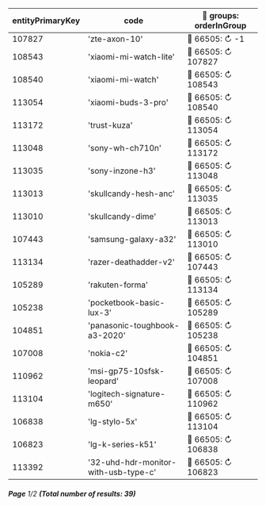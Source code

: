 | entityPrimaryKey | code                                 | 🔗 groups: orderInGroup |
| ---------------- | ------------------------------------ | ----------------------- |
| 107827           | 'zte-axon-10'                        | 🔗 66505: ↻ -1          |
| 108543           | 'xiaomi-mi-watch-lite'               | 🔗 66505: ↻ 107827      |
| 108540           | 'xiaomi-mi-watch'                    | 🔗 66505: ↻ 108543      |
| 113054           | 'xiaomi-buds-3-pro'                  | 🔗 66505: ↻ 108540      |
| 113172           | 'trust-kuza'                         | 🔗 66505: ↻ 113054      |
| 113048           | 'sony-wh-ch710n'                     | 🔗 66505: ↻ 113172      |
| 113035           | 'sony-inzone-h3'                     | 🔗 66505: ↻ 113048      |
| 113013           | 'skullcandy-hesh-anc'                | 🔗 66505: ↻ 113035      |
| 113010           | 'skullcandy-dime'                    | 🔗 66505: ↻ 113013      |
| 107443           | 'samsung-galaxy-a32'                 | 🔗 66505: ↻ 113010      |
| 113134           | 'razer-deathadder-v2'                | 🔗 66505: ↻ 107443      |
| 105289           | 'rakuten-forma'                      | 🔗 66505: ↻ 113134      |
| 105238           | 'pocketbook-basic-lux-3'             | 🔗 66505: ↻ 105289      |
| 104851           | 'panasonic-toughbook-a3-2020'        | 🔗 66505: ↻ 105238      |
| 107008           | 'nokia-c2'                           | 🔗 66505: ↻ 104851      |
| 110962           | 'msi-gp75-10sfsk-leopard'            | 🔗 66505: ↻ 107008      |
| 113104           | 'logitech-signature-m650'            | 🔗 66505: ↻ 110962      |
| 106838           | 'lg-stylo-5x'                        | 🔗 66505: ↻ 113104      |
| 106823           | 'lg-k-series-k51'                    | 🔗 66505: ↻ 106838      |
| 113392           | '32-uhd-hdr-monitor-with-usb-type-c' | 🔗 66505: ↻ 106823      |

###### **Page** 1/2 **(Total number of results: 39)**